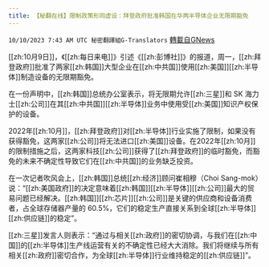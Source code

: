 ```yaml
---
title: 【秘翻在线】限制政策形同虚设：拜登政府批准韩国在华两半导体企业无限期豁免
---
```

`10/10/2023 7:43 AM UTC 秘密翻譯組G-Translators` [轉載自GNews](https://gnews.org/articles/1812393)

[[zh:10月9日]]，《[[zh:每日来电]]》引述《[[zh:彭博社]]》的报道，周一，[[zh:拜登政府]]批准了两家[[zh:韩国]]大型企业在[[zh:中共国]]使用[[zh:美国]][[zh:半导体]]制造设备的无限期豁免。

在一份声明中，[[zh:韩国]]总统办公室表示，将无限期允许[[zh:三星]]和 SK 海力士[[zh:公司]]在其[[zh:中共国]][[zh:半导体]]业务中使用受[[zh:美国]]知识产权保护的设备。

2022年[[zh:10月]]，[[zh:拜登政府]]对[[zh:半导体]]行业实施了限制，如果没有获得豁免，这两家[[zh:公司]]将无法进口[[zh:美国]]设备。在2022年[[zh:10月]]的限制措施之后，这两家科技[[zh:公司]]获得了[[zh:拜登政府]]的临时豁免，而豁免的未来不确定性导致它们在[[zh:中共国]]的业务缺乏投资。

在一次记者吹风会上，[[zh:韩国]]总统[[zh:经济]]顾问崔相穆（Choi Sang-mok）说：“[[zh:美国政府]]的决定意味着[[zh:韩国]][[zh:半导体]][[zh:公司]]最大的贸易问题已经解决。[[zh:韩国]][[zh:芯片]][[zh:公司]]是关键的供应商和设备消费者，占全球存储器产量的 60.5%，它们的稳定生产直接关系到全球[[zh:半导体]][[zh:供应链]]的稳定”。

[[zh:三星]]发言人则表示：“通过与相关[[zh:政府]]的密切协调，与我们在[[zh:中国]]的[[zh:半导体]]生产线运营有关的不确定性已经大大消除。我们将继续与所有相关[[zh:政府]]密切合作，为全球[[zh:半导体]]行业维持稳定的[[zh:供应链]]”。
